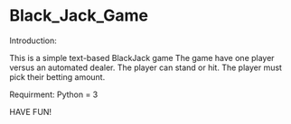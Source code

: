# Black_Jack_Game

Introduction:

This is a simple text-based BlackJack game
The game have one player versus an automated dealer.
The player can stand or hit.
The player must pick their betting amount.

Requirment:
Python = 3

HAVE FUN!
